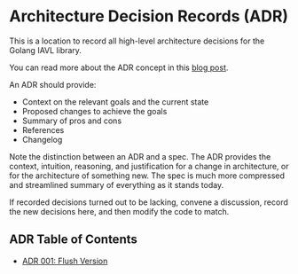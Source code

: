# Architecture Decision Records (ADR)

This is a location to record all high-level architecture decisions for the Golang IAVL library.

You can read more about the ADR concept in this [blog post](https://product.reverb.com/documenting-architecture-decisions-the-reverb-way-a3563bb24bd0#.78xhdix6t).

An ADR should provide:

- Context on the relevant goals and the current state
- Proposed changes to achieve the goals
- Summary of pros and cons
- References
- Changelog

Note the distinction between an ADR and a spec. The ADR provides the context, intuition, reasoning, and
justification for a change in architecture, or for the architecture of something new. The spec is
much more compressed and streamlined summary of everything as it stands today.

If recorded decisions turned out to be lacking, convene a discussion, record the new decisions here,
and then modify the code to match.

## ADR Table of Contents

- [ADR 001: Flush Version](./adr-001-flush-version.md)
